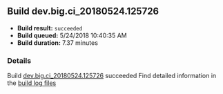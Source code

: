 ## Build dev.big.ci_20180524.125726
- **Build result:** `succeeded`
- **Build queued:** 5/24/2018 10:40:35 AM
- **Build duration:** 7.37 minutes
### Details
Build [dev.big.ci_20180524.125726](https://winappstudio.visualstudio.com/web/build.aspx?pcguid=a4ef43be-68ce-4195-a619-079b4d9834c2&builduri=vstfs%3a%2f%2f%2fBuild%2fBuild%2f25726) succeeded
Find detailed information in the [build log files](https://uwpctdiags.blob.core.windows.net/buildlogs/dev.big.ci_20180524.125726_logs.zip)
